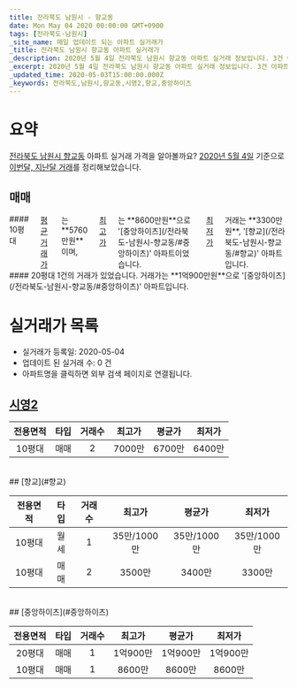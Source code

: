 ```yaml
---
title: 전라북도 남원시 - 향교동
date: Mon May 04 2020 00:00:00 GMT+0900
tags: [전라북도-남원시]
_site_name: 매일 업데이트 되는 아파트 실거래가
_title: 전라북도 남원시 향교동 아파트 실거래가
_description: 2020년 5월 4일 전라북도 남원시 향교동 아파트 실거래 정보입니다. 3건 아파트 정보가 있습니다.
_excerpt: 2020년 5월 4일 전라북도 남원시 향교동 아파트 실거래 정보입니다. 3건 아파트 정보가 있습니다.
_updated_time: 2020-05-03T15:00:00.000Z
_keywords: 전라북도,남원시,향교동,시영2,향교,중앙하이츠
---
```





# 요약
<ins>전라북도 남원시 향교동</ins> 아파트 실거래 가격을 알아볼까요? <ins>2020년 5월 4일</ins> 기준으로 <ins>이번달, 지난달 거래</ins>를 정리해보았습니다.

## 매매
<div class="container">
<div class="six columns" markdown="1">
#### 10평대
<ins>평균 거래가</ins>는 **5760만원**이며, <ins>최고가</ins>는 **8600만원**으로 '[중앙하이츠](/전라북도-남원시-향교동/#중앙하이츠)' 아파트이었습니다. <ins>최저가</ins> 거래는 **3300만원**, '[향교](/전라북도-남원시-향교동/#향교)' 아파트입니다.
</div>
<div class="six columns" markdown="1">
#### 20평대
1건의 거래가 있었습니다. 거래가는 **1억900만원**으로 '[중앙하이츠](/전라북도-남원시-향교동/#중앙하이츠)' 아파트입니다.
</div>
</div>



# 실거래가 목록
- 실거래가 등록일: 2020-05-04
- 업데이트 된 실거래 수: 0 건
- 아파트명을 클릭하면 외부 검색 페이지로 연결됩니다.

## [시영2](#시영2)

|전용면적|타입|거래수|최고가|평균가|최저가|
|:---:|:---:|:---:|:---:|:---:|:---:|
|10평대|<span class="deal-type-1">매매</span>|2|7000만|6700만|6400만|

<br/>
## [향교](#향교)

|전용면적|타입|거래수|최고가|평균가|최저가|
|:---:|:---:|:---:|:---:|:---:|:---:|
|10평대|<span class="deal-type-3">월세</span>|1|35만/1000만|35만/1000만|35만/1000만|
|10평대|<span class="deal-type-1">매매</span>|2|3500만|3400만|3300만|

<br/>
## [중앙하이츠](#중앙하이츠)

|전용면적|타입|거래수|최고가|평균가|최저가|
|:---:|:---:|:---:|:---:|:---:|:---:|
|20평대|<span class="deal-type-1">매매</span>|1|1억900만|1억900만|1억900만|
|10평대|<span class="deal-type-1">매매</span>|1|8600만|8600만|8600만|

<br/>



